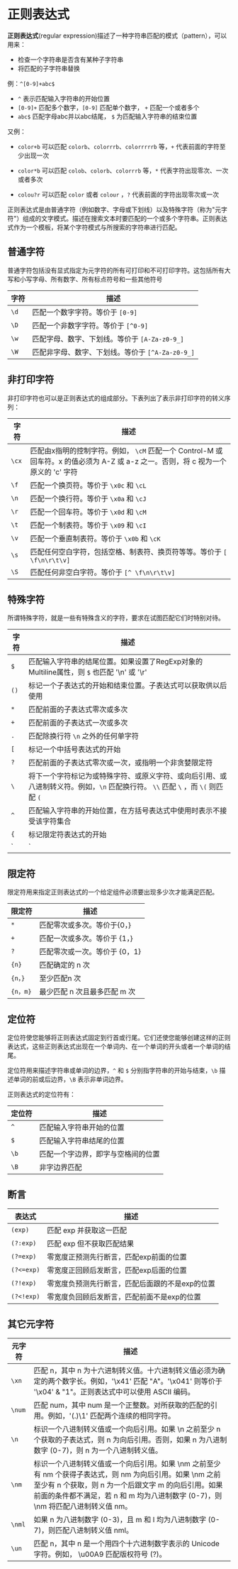 # 正则表达式

**正则表达式**(regular expression)描述了一种字符串匹配的模式（pattern），可以用来：

+ 检查一个字符串是否含有某种子字符串
+ 将匹配的子字符串替换

例：`^[0-9]+abc$`

+ `^` 表示匹配输入字符串的开始位置
+ `[0-9]+` 匹配多个数字，`[0-9]` 匹配单个数字， `+` 匹配一个或者多个
+ `abc$`  匹配字母abc并以abc结尾， `$` 为匹配输入字符串的结束位置

又例：

+ `color+b` 可以匹配 `colorb`、`colorrrb`、`colorrrrrb` 等，`+` 代表前面的字符至少出现一次

+ `color*b` 可以匹配 `colob`、`colorb`、`colorrrb` 等，`*` 代表字符出现零次、一次或者多次

+ `colou?r` 可以匹配 `color` 或者 `colour` ，`?` 代表前面的字符出现零次或一次

正则表达式是由普通字符（例如数字、字母或下划线）以及特殊字符（称为"元字符"）组成的文字模式。描述在搜索文本时要匹配的一个或多个字符串。正则表达式作为一个模板，将某个字符模式与所搜索的字符串进行匹配。

## 普通字符

普通字符包括没有显式指定为元字符的所有可打印和不可打印字符。这包括所有大写和小写字母、所有数字、所有标点符号和一些其他符号

|字符|描述|
|-|-|
| `\d` |匹配一个数字字符。等价于 `[0-9]` |
| `\D` |匹配一个非数字字符。等价于 `[^0-9]` |
| `\w` |匹配字母、数字、下划线。等价于 `[A-Za-z0-9_]` |
| `\W` |匹配非字母、数字、下划线。等价于 `[^A-Za-z0-9_]` |

## 非打印字符

非打印字符也可以是正则表达式的组成部分。下表列出了表示非打印字符的转义序列：

|字符|描述|
|-|-|
| `\cx` | 匹配由x指明的控制字符。例如， `\cM` 匹配一个 Control-M 或回车符。x 的值必须为 A-Z 或 a-z 之一。否则，将 c 视为一个原义的 'c' 字符 |
| `\f` |  匹配一个换页符。等价于 `\x0c` 和 `\cL` |
| `\n` |  匹配一个换行符。等价于 `\x0a` 和 `\cJ` |
| `\r` |  匹配一个回车符。等价于 `\x0d` 和 `\cM` |
| `\t` |  匹配一个制表符。等价于 `\x09` 和 `\cI` |
| `\v` |  匹配一个垂直制表符。等价于 `\x0b` 和 `\cK` |
| `\s` |  匹配任何空白字符，包括空格、制表符、换页符等等。等价于 `[ \f\n\r\t\v]` |
| `\S` |  匹配任何非空白字符。等价于 `[^ \f\n\r\t\v]` |

## 特殊字符

所谓特殊字符，就是一些有特殊含义的字符，要求在试图匹配它们时特别对待。

|字符|描述|
|-|-|
| `$` | 匹配输入字符串的结尾位置。如果设置了RegExp对象的Multiline属性，则 `$` 也匹配 '\n' 或 '\r'|
| `()` | 标记一个子表达式的开始和结束位置。子表达式可以获取供以后使用|
| `*` | 匹配前面的子表达式零次或多次|
| `+` | 匹配前面的子表达式一次或多次|
| `.` | 匹配除换行符 `\n` 之外的任何单字符|
| `[` | 标记一个中括号表达式的开始|
| `?` | 匹配前面的子表达式零次或一次，或指明一个非贪婪限定符|
| `\` | 将下一个字符标记为或特殊字符、或原义字符、或向后引用、或八进制转义符。例如，`\n` 匹配换行符。 `\\` 匹配 `\` ，而 `\(` 则匹配 `(` |
| `^` | 匹配输入字符串的开始位置，在方括号表达式中使用时表示不接受该字符集合|
| `{` | 标记限定符表达式的开始|
| `|` | 指明两项之间的一个选择|

## 限定符

限定符用来指定正则表达式的一个给定组件必须要出现多少次才能满足匹配。

|限定符|描述|
|-|-|
| `*` | 匹配零次或多次。等价于{0，}|
| `+` | 匹配一次或多次。等价于 {1，}|
| `?` | 匹配零次或一次。等价于 {0，1}|
| `{n}` | 匹配确定的 n 次|
| `{n，}` | 至少匹配n 次|
| `{n，m}` | 最少匹配 n 次且最多匹配 m 次|

## 定位符

定位符使您能够将正则表达式固定到行首或行尾。它们还使您能够创建这样的正则表达式，这些正则表达式出现在一个单词内、在一个单词的开头或者一个单词的结尾。

定位符用来描述字符串或单词的边界，`^` 和 `$` 分别指字符串的开始与结束，`\b` 描述单词的前或后边界，`\B` 表示非单词边界。

正则表达式的定位符有：

|定位符|描述|
|-|-|
| `^` | 匹配输入字符串开始的位置|
| `$` | 匹配输入字符串结尾的位置|
| `\b` | 匹配一个字边界，即字与空格间的位置|
| `\B` | 非字边界匹配|

## 断言

|表达式|描述|
|-|-|
| `(exp)` |匹配 exp 并获取这一匹配|
| `(?:exp)` |匹配 exp 但不获取匹配结果|
| `(?=exp)` |零宽度正预测先行断言，匹配exp前面的位置|
| `(?<=exp)` |零宽度正回顾后发断言，匹配exp后面的位置|
| `(?!exp)` |零宽度负预测先行断言，匹配后面跟的不是exp的位置|
| `(?<!exp)` |零宽度负回顾后发断言，匹配前面不是exp的位置|

## 其它元字符

|元字符|描述|
|-|-|
| `\xn` |匹配 n，其中 n 为十六进制转义值。十六进制转义值必须为确定的两个数字长。例如，'\x41' 匹配 "A"。'\x041' 则等价于 '\x04' & "1"。正则表达式中可以使用 ASCII 编码。|
| `\num` |匹配 num，其中 num 是一个正整数。对所获取的匹配的引用。例如，'(.)\1' 匹配两个连续的相同字符。|
| `\n` |标识一个八进制转义值或一个向后引用。如果 \n 之前至少 n 个获取的子表达式，则 n 为向后引用。否则，如果 n 为八进制数字 (0-7)，则 n 为一个八进制转义值。|
| `\nm` |标识一个八进制转义值或一个向后引用。如果 \nm 之前至少有 nm 个获得子表达式，则 nm 为向后引用。如果 \nm 之前至少有 n 个获取，则 n 为一个后跟文字 m 的向后引用。如果前面的条件都不满足，若 n 和 m 均为八进制数字 (0-7)，则 \nm 将匹配八进制转义值 nm。|
| `\nml` |如果 n 为八进制数字 (0-3)，且 m 和 l 均为八进制数字 (0-7)，则匹配八进制转义值 nml。|
| `\un` |匹配 n，其中 n 是一个用四个十六进制数字表示的 Unicode 字符。例如， \u00A9 匹配版权符号 (?)。|